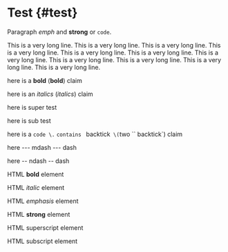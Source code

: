 # Test {#test}

Paragraph *emph* and **strong** or `code`.

This is a very long line. This is a very long line. This is a very long line. This is a very long line. This is a very long line. This is a very long line. This is a very long line. This is a very long line. This is a very long line. This is a very long line. This is a very long line.

here is a **bold** \(**bold**\) claim

here is an *italics* \(*italics*\) claim

here is super test

here is sub test

here is a `code \.` `contains ` backtick` \(`two `` backtick`\) claim

here --- mdash --- dash

here -- ndash -- dash

HTML **bold** element

HTML *italic* element

HTML *emphasis* element

HTML **strong** element

HTML superscript element

HTML subscript element

